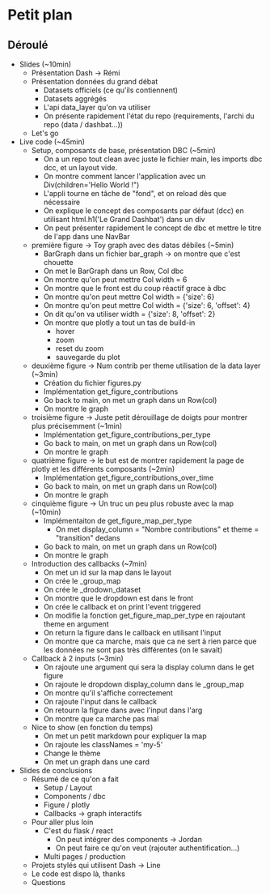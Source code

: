 # Petit plan

## Déroulé
- Slides (~10min)
    - Présentation Dash -> Rémi
    - Présentation données du grand débat
        - Datasets officiels (ce qu'ils contiennent)
        - Datasets aggrégés
        - L'api data_layer qu'on va utiliser
        - On présente rapidement l'état du repo (requirements, l'archi du repo (data / dashbat...))
    - Let's go
- Live code (~45min)
    - Setup, composants de base, présentation DBC (~5min)
        - On a un repo tout clean avec juste le fichier main, les imports dbc dcc, et un layout vide.
        - On montre comment lancer l'application avec un Div(children='Hello World !")
        - L'appli tourne en tâche de "fond", et on reload dès que nécessaire
        - On explique le concept des composants par défaut (dcc) en utilisant html.h1('Le Grand Dashbat') dans un div
        - On peut présenter rapidement le concept de dbc et mettre le titre de l'app dans une NavBar
    - première figure -> Toy graph avec des datas débiles (~5min)
        - BarGraph dans un fichier bar_graph -> on montre que c'est chouette
        - On met le BarGraph dans un Row, Col dbc
        - On montre qu'on peut mettre Col width = 6
        - On montre que le front est du coup réactif grace à dbc
        - On montre qu'on peut mettre Col width = {'size': 6}
        - On montre qu'on peut mettre Col width = {'size': 6, 'offset': 4}
        - On dit qu'on va utiliser width = {'size': 8, 'offset': 2}
        - On montre que plotly a tout un tas de build-in
            - hover
            - zoom
            - reset du zoom
            - sauvegarde du plot
    - deuxième figure -> Num contrib per theme utilisation de la data layer (~3min)
        - Création du fichier figures.py
        - Implémentation get_figure_contributions
        - Go back to main, on met un graph dans un Row(col)
        - On montre le graph
    - troisième figure -> Juste petit dérouillage de doigts pour montrer plus précisemment  (~1min)
        - Implémentation get_figure_contributions_per_type
        - Go back to main, on met un graph dans un Row(col)
        - On montre le graph
    - quatrième figure -> le but est de montrer rapidement la page de plotly et les différents composants (~2min)
        - Implémentation get_figure_contributions_over_time
        - Go back to main, on met un graph dans un Row(col)
        - On montre le graph
    - cinquième figure -> Un truc un peu plus robuste avec la map (~10min)
        - Implémentaiton de get_figure_map_per_type
            - On met display_column = "Nombre contributions" et theme = "transition" dedans
        - Go back to main, on met un graph dans un Row(col)
        - On montre le graph
    - Introduction des callbacks (~7min)
        - On met un id sur la map dans le layout
        - On crée le _group_map
        - On crée le _drodown_dataset
        - On montre que le dropdown est dans le front
        - On crée le callback et on print l'event triggered
        - On modifie la fonction get_figure_map_per_type en rajoutant theme en argument
        - On return la figure dans le callback en utilisant l'input
        - On montre que ca marche, mais que ca ne sert à rien parce que les données ne sont pas très différentes (on le savait)
    - Callback à 2 inputs (~3min)
        - On rajoute une argument qui sera la display column dans le get figure
        - On rajoute le dropdown display_column dans le _group_map
        - On montre qu'il s'affiche correctement
        - On rajoute l'input dans le callback
        - On retourn la figure dans avec l'input dans l'arg
        - On montre que ca marche pas mal
    - Nice to show (en fonction du temps)
        - On met un petit markdown pour expliquer la map
        - On rajoute les classNames = 'my-5'
        - Change le thème
        - On met un graph dans une card
- Slides de conclusions
    - Résumé de ce qu'on a fait
        - Setup / Layout
        - Components / dbc
        - Figure / plotly
        - Callbacks -> graph interactifs
    - Pour aller plus loin
        - C'est du flask / react
            - On peut intégrer des components -> Jordan
            - On peut faire ce qu'on veut (rajouter authentification...)
        - Multi pages / production
    - Projets stylés qui utilisent Dash -> Line
    - Le code est dispo là, thanks
    - Questions
